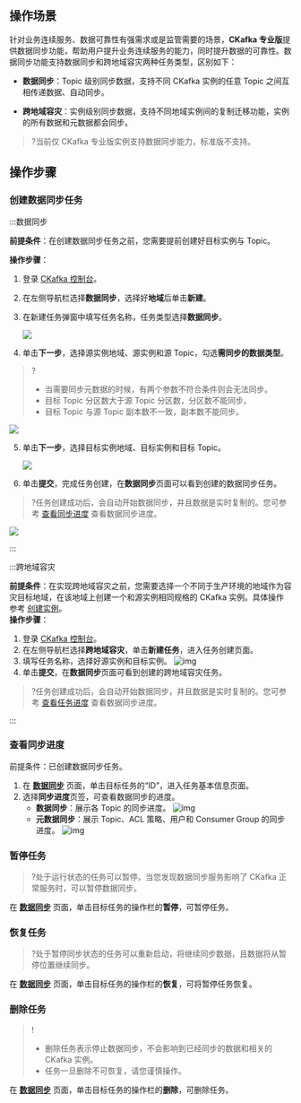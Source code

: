 ## 操作场景

针对业务连续服务、数据可靠性有强需求或是监管需要的场景，**CKafka 专业版**提供数据同步功能，帮助用户提升业务连续服务的能力，同时提升数据的可靠性。数据同步功能支持数据同步和跨地域容灾两种任务类型，区别如下：

- **数据同步**：Topic 级别同步数据，支持不同 CKafka 实例的任意 Topic 之间互相传递数据、自动同步。

- **跨地域容灾**：实例级别同步数据，支持不同地域实例间的复制迁移功能，实例的所有数据和元数据都会同步。

>?当前仅 CKafka 专业版实例支持数据同步能力，标准版不支持。

## 操作步骤

### 创建数据同步任务

<dx-tabs>

:::数据同步

**前提条件**：在创建数据同步任务之前，您需要提前创建好目标实例与 Topic。<br>

**操作步骤**：

1. 登录 [CKafka 控制台](https://console.cloud.tencent.com/ckafka/index?rid=1)。

2. 在左侧导航栏选择**数据同步**，选择好**地域**后单击**新建**。

3. 在新建任务弹窗中填写任务名称，任务类型选择**数据同步**。

   ![](https://qcloudimg.tencent-cloud.cn/raw/cacc6ebc0a8b25628a487baa7cd3407f.png)

4. 单击**下一步**，选择源实例地域、源实例和源 Topic，勾选**需同步的数据类型**。
> ?
> - 当需要同步元数据的时候，有两个参数不符合条件则会无法同步。
> - 目标 Topic 分区数大于源 Topic 分区数，分区数不能同步。
> - 目标 Topic 与源 Topic 副本数不一致，副本数不能同步。
>
![](https://qcloudimg.tencent-cloud.cn/raw/c2032b7f9aa8a323164ec5b2652a13c9.png)

5. 单击**下一步**，选择目标实例地域、目标实例和目标 Topic。

   ![](https://qcloudimg.tencent-cloud.cn/raw/5da39dcc94d8ceabd4c4b94bf365929a.png)

6. 单击**提交**，完成任务创建，在**数据同步**页面可以看到创建的数据同步任务。
> ?任务创建成功后，会自动开始数据同步，并且数据是实时复制的。您可参考 [查看同步进度]() 查看数据同步进度。
>
![](https://qcloudimg.tencent-cloud.cn/raw/25a04cb7d37e54000702b4d0df93f7c6.png)



:::

:::跨地域容灾

**前提条件**：在实现跨地域容灾之前，您需要选择一个不同于生产环境的地域作为容灾目标地域，在该地域上创建一个和源实例相同规格的 CKafka 实例。具体操作参考 [创建实例](https://cloud.tencent.com/document/product/597/53207)。<br>
**操作步骤**：

1. 登录 [CKafka 控制台](https://console.cloud.tencent.com/ckafka)。
2. 在左侧导航栏选择**跨地域容灾**，单击**新建任务**，进入任务创建页面。
3. 填写任务名称，选择好源实例和目标实例。
   ![img](https://main.qcloudimg.com/raw/3ca26629164ab4cdbef1d38a500f6123.png)
4. 单击**提交**，在**数据同步**页面可看到创建的跨地域容灾任务。
>?任务创建成功后，会自动开始数据同步，并且数据是实时复制的。您可参考 [查看任务进度]() 查看数据同步进度。


:::
</dx-tabs>

### 查看同步进度

前提条件：已创建数据同步任务。

1. 在 **[数据同步](https://console.cloud.tencent.com/ckafka/backup)** 页面，单击目标任务的“ID”，进入任务基本信息页面。
2. 选择**同步进度**页签，可查看数据同步的进度。
   - **数据同步**：展示各 Topic 的同步进度。
     ![img](https://main.qcloudimg.com/raw/702b0d604083215382582cb780f0a967.png)
   - **元数据同步**：展示 Topic、ACL 策略、用户和 Consumer Group 的同步进度。
     ![img](https://main.qcloudimg.com/raw/0a9689adf89ce1373c4183fd006c5631.png)

### 暂停任务

>?处于运行状态的任务可以暂停，当您发现数据同步服务影响了 CKafka 正常服务时，可以暂停数据同步。

在 **[数据同步](https://console.cloud.tencent.com/ckafka/backup)** 页面，单击目标任务的操作栏的**暂停**，可暂停任务。

### 恢复任务

>?处于暂停同步状态的任务可以重新启动，将继续同步数据，且数据将从暂停位置继续同步。

在 **[数据同步](https://console.cloud.tencent.com/ckafka/backup)** 页面，单击目标任务的操作栏的**恢复**，可将暂停任务恢复。

### 删除任务

>!
> - 删除任务表示停止数据同步，不会影响到已经同步的数据和相关的 CKafka 实例。
> - 任务一旦删除不可恢复，请您谨慎操作。

在 **[数据同步](https://console.cloud.tencent.com/ckafka/backup)** 页面，单击目标任务的操作栏的**删除**，可删除任务。


